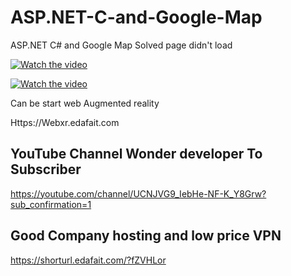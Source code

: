 # ASP.NET-C-and-Google-Map
ASP.NET C# and Google Map Solved page didn't load

[![Watch the video](https://img.youtube.com/vi/nSt-6bg79eM/0.jpg)](https://youtu.be/nSt-6bg79eM)

[![Watch the video](https://img.youtube.com/vi/yRAaWvleaGk/0.jpg)](https://youtu.be/yRAaWvleaGk)


Can be start web Augmented reality

Https://Webxr.edafait.com


## YouTube Channel Wonder developer To Subscriber 
https://youtube.com/channel/UCNJVG9_IebHe-NF-K_Y8Grw?sub_confirmation=1

## Good Company hosting and low price VPN 
https://shorturl.edafait.com/?fZVHLor
